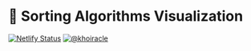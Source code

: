 # 🌈 Sorting Algorithms Visualization
[![Netlify Status](https://api.netlify.com/api/v1/badges/76f0b1fc-3235-49c3-bf17-567640e897b3/deploy-status)](https://app.netlify.com/sites/sorting-visualization/deploys)
[![@khoiracle](https://img.shields.io/badge/contact-@khoiracle-4bbee3.svg?style=flat)](https://twitter.com/khoiracle)
